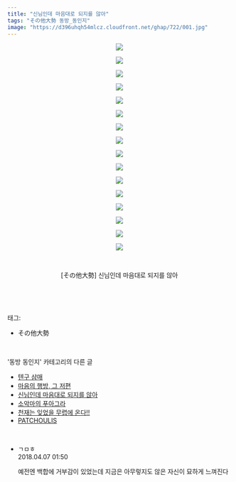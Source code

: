 ```yaml
---
title: "신님인데 마음대로 되지를 않아"
tags: "その他大勢 동방_동인지"
image: "https://d396uhqh54mlcz.cloudfront.net/ghap/722/001.jpg"
---
```

<div class="article">
<p style="text-align: center; clear: none; float: none;"><img src="{{ site.imgserver7 }}/ghap/722/001.jpg"/></p>
<p style="text-align: center; clear: none; float: none;"><img src="{{ site.imgserver7 }}/ghap/722/002.jpg"/></p>
<p style="text-align: center; clear: none; float: none;"><img src="{{ site.imgserver7 }}/ghap/722/003.jpg"/></p>
<p style="text-align: center; clear: none; float: none;"><img src="{{ site.imgserver7 }}/ghap/722/004.jpg"/></p>
<p style="text-align: center; clear: none; float: none;"><img src="{{ site.imgserver7 }}/ghap/722/005.jpg"/></p>
<p style="text-align: center; clear: none; float: none;"><img src="{{ site.imgserver7 }}/ghap/722/006.jpg"/></p>
<p style="text-align: center; clear: none; float: none;"><img src="{{ site.imgserver7 }}/ghap/722/007.jpg"/></p>
<p style="text-align: center; clear: none; float: none;"><img src="{{ site.imgserver7 }}/ghap/722/008.jpg"/></p>
<p style="text-align: center; clear: none; float: none;"><img src="{{ site.imgserver7 }}/ghap/722/009.jpg"/></p>
<p style="text-align: center; clear: none; float: none;"><img src="{{ site.imgserver7 }}/ghap/722/010.jpg"/></p>
<p style="text-align: center; clear: none; float: none;"><img src="{{ site.imgserver7 }}/ghap/722/011.jpg"/></p>
<p style="text-align: center; clear: none; float: none;"><img src="{{ site.imgserver7 }}/ghap/722/012.jpg"/></p>
<p style="text-align: center; clear: none; float: none;"><img src="{{ site.imgserver7 }}/ghap/722/013.jpg"/></p>
<p style="text-align: center; clear: none; float: none;"><img src="{{ site.imgserver7 }}/ghap/722/014.jpg"/></p>
<p style="text-align: center; clear: none; float: none;"><img src="{{ site.imgserver7 }}/ghap/722/015.jpg"/></p>
<p style="text-align: center; clear: none; float: none;"><img src="{{ site.imgserver7 }}/ghap/722/016.jpg"/></p>
<p style="text-align: center; clear: none; float: none;"><br/></p>
<p style="text-align: center; clear: none; float: none;">[その他大勢] 신님인데 마음대로 되지를 않아</p>
<p><br/></p>
</div><br/>
<div class="tagTrail">
<p>태그: </p>
<ul>
<li>その他大勢</li>
</ul>
</div><br/>
<div class="another">
<p>'동방 동인지' 카테고리의 다른 글</p>
<ul>
<li><a href="/ghap_724">텐구 삼매</a></li>
<li><a href="/ghap_723">마음의 행방, 그 저편</a></li>
<li><a href="/ghap_722">신님인데 마음대로 되지를 않아</a></li>
<li><a href="/ghap_721">소악마의 푸아그라</a></li>
<li><a href="/ghap_720">천재는 잊었을 무렵에 온다!!</a></li>
<li><a href="/ghap_719">PATCHOULIS</a></li>
</ul>
</div><br/>
<div class="cb_module cb_fluid">
<div class="cb_wrt cb_profile">
<div class="comment">
<ul>
<li class="cb_thumb_off" id="comment15234718">
<div class="cb_comment_area">
<div class="cb_info_area">
<div class="cb_section">
<span class="cb_nick_name">ㄱㅁㅎ</span>
</div>
<div class="cb_section">
<span class="cb_date">2018.04.07 01:50 </span>
</div>
</div>
<div class="cb_dsc_comment">
<p class="cb_dsc">
											예전엔 백합에 거부감이 있었는데 지금은 아무렇지도 않은 자신이 묘하게 느껴진다
										</p>
</div>
</div></li>
</ul>
</div>
</div><!-- commentList close -->
</div><br/>
